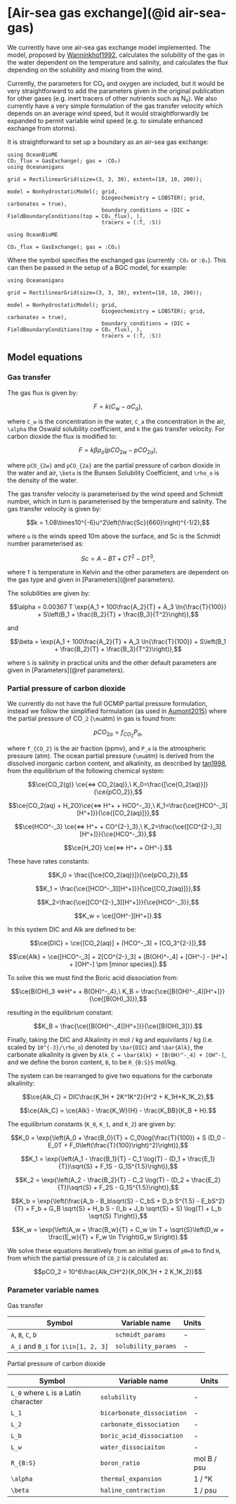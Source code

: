 # [Air-sea gas exchange](@id air-sea-gas)

We currently have one air-sea gas exchange model implemented. The model, proposed by [Wanninkhof1992](@citet), calculates the solubility of the gas in the water dependent on the temperature and salinity, and calculates the flux depending on the solubility and mixing from the wind.

Currently, the parameters for CO₂ and oxygen are included, but it would be very straightforward to add the parameters given in the original publication for other gases (e.g. inert tracers of other nutrients such as N₂). We also currently have a very simple formulation of the gas transfer velocity which depends on an average wind speed, but it would straightforwardly be expanded to permit variable wind speed (e.g. to simulate enhanced exchange from storms).

It is straightforward to set up a boundary as an air-sea gas exchange:

```@setup gasexchange
using OceanBioME
CO₂_flux = GasExchange(; gas = :CO₂)
using Oceananigans

grid = RectilinearGrid(size=(3, 3, 30), extent=(10, 10, 200));

model = NonhydrostaticModel(; grid,
                              biogeochemistry = LOBSTER(; grid, carbonates = true),
                              boundary_conditions = (DIC = FieldBoundaryConditions(top = CO₂_flux), ),
                              tracers = (:T, :S))
```


```@example gasexchange
using OceanBioME

CO₂_flux = GasExchange(; gas = :CO₂)
```

Where the symbol specifies the exchanged gas (currently `:CO₂` or `:O₂`). This can then be passed in the setup of a BGC model, for example:

```@example gasexchange
using Oceananigans

grid = RectilinearGrid(size=(3, 3, 30), extent=(10, 10, 200));

model = NonhydrostaticModel(; grid,
                              biogeochemistry = LOBSTER(; grid, carbonates = true),
                              boundary_conditions = (DIC = FieldBoundaryConditions(top = CO₂_flux), ),
                              tracers = (:T, :S))
```

## Model equations

### Gas transfer

The gas flux is given by:

```math
F = k(C_w - \alpha C_a),
```

where ``C_w`` is the concentration in the water, ``C_a`` the concentration in the air, ``\alpha`` the Oswald solubility coefficient, and ``k`` the gas transfer velocity. For carbon dioxide the flux is modified to:

```math
F = k\beta\rho_o(pCO_{2w} - pCO_{2a}),
```

where ``pCO_{2w}`` and ``pCO_{2a}`` are the partial pressure of carbon dioxide in the water and air, ``\beta`` is the Bunsen Solubility Coefficient, and ``\rho_o`` is the density of the water.

The gas transfer velocity is parameterised by the wind speed and Schmidt number, which in turn is parameterised by the temperature and salinity. The gas transfer velocity is given by:

```math
k = 1.08\times10^{-6}u^2\left(\frac{Sc}{660}\right)^{-1/2},
```

where ``u`` is the winds speed 10m above the surface, and Sc is the Schmidt number parameterised as:

```math
Sc = A - BT + CT^2 - DT^3,
```

where ``T`` is temperature in Kelvin and the other parameters are dependent on the gas type and given in [Parameters](@ref parameters).

The solubilities are given by:

```math
\alpha = 0.00367 T \exp{A_1 + 100\frac{A_2}{T} + A_3 \ln{\frac{T}{100}} + S\left(B_1 + \frac{B_2}{T} + \frac{B_3}{T^2}\right)},
```

and

```math
\beta = \exp{A_1 + 100\frac{A_2}{T} + A_3 \ln{\frac{T}{100}} + S\left(B_1 + \frac{B_2}{T} + \frac{B_3}{T^2}\right)},
```

where ``S`` is salinity in practical units and the other default parameters are given in [Parameters](@ref parameters).

### Partial pressure of carbon dioxide

We currently do not have the full OCMIP partial pressure formulation, instead we follow the simplified formulation (as used in [Aumont2015](@citet)) where the partial pressure of CO``_2`` (``\mu``atm) in gas is found from:

```math
pCO_{2a} = f_{CO_2}P_a,
```

where ``f_{CO_2}`` is the air fraction (ppmv), and ``P_a`` is the atmospheric pressure (atm). The ocean partial pressure (``\mu``atm) is derived from the dissolved inorganic carbon content, and alkalinity, as described by [tan1998](@citet), from the equilibrium of the following chemical system:

```math
\ce{CO_2(g)} \ce{<=> CO_2(aq)},\ K_0=\frac{[\ce{O_2(aq)}]}{\ce{pCO_2}},
```

```math
\ce{CO_2(aq) + H_2O}\ce{<=> H^+ + HCO^-_3},\ K_1=\frac{\ce{[HCO^-_3][H^+]}}{\ce{[CO_2(aq)]}},
```

```math
\ce{HCO^-_3} \ce{<=> H^+ + CO^{2-}_3},\ K_2=\frac{\ce{[CO^{2-}_3][H^+]}}{\ce{HCO^-_3}},
```

```math
\ce{H_2O} \ce{<=> H^+ + OH^-}.
```

These have rates constants:

```math
K_0 = \frac{[\ce{CO_2(aq)}]}{\ce{pCO_2}},
```

```math
K_1 = \frac{\ce{[HCO^-_3][H^+]}}{\ce{[CO_2(aq)]}},
```

```math
K_2=\frac{\ce{[CO^{2-}_3][H^+]}}{\ce{HCO^-_3}},
```

```math
K_w = \ce{[OH^-][H^+]}.
```

In this system DIC and Alk are defined to be:

```math
\ce{DIC} = \ce{[CO_2(aq)] + [HCO^-_3] + [CO_3^{2-}]},
```

```math
\ce{Alk} = \ce{[HCO^-_3] + 2[CO^{2-}_3] + [B(OH)^-_4] + [OH^-] - [H^+]  + [OH^-] \pm [minor species]}.
```

To solve this we must find the Boric acid dissociation from:

```math
\ce{B(OH)_3 <=>H^+ + B(OH)^-_4},\ K_B = \frac{\ce{[B(OH)^-_4][H^+]}}{\ce{[B(OH)_3]}},
```

resulting in the equilibrium constant:

```math
K_B = \frac{\ce{[B(OH)^-_4][H^+]}}{\ce{[B(OH)_3]}}.
```

Finally, taking the DIC and Alkalinity in mol / kg and equivilants / kg (i.e. scaled by ``10^{-3}/\rho_o``) denoted by ``\bar{DIC}`` and ``\bar{Alk}``, the carbonate alkalinity is given by ``Alk_C = \bar{Alk} + [B(OH)^-_4] + [OH^-]``, and we define the boron content, ``B``, to be ``R_{B:S}S`` mol/kg.

The system can be rearranged to give two equations for the carbonate alkalinity:

```math
\ce{Alk_C} = DIC\frac{K_1H + 2K^1K^2}{H^2 + K_1H+K_1K_2},
```
    
```math
\ce{Alk_C} = \ce{Alk} - \frac{K_W}{H} - \frac{K_BB}{K_B + H}.
```

The equilibrium constants (``K_0``, ``K_1``, and ``K_2``) are given by:

```math
K_0  = \exp{\left(A_0 + \frac{B_0}{T} + C_0\log(\frac{T}{100}) + S  (D_0 - E_0T + F_0\left(\frac{T}{100}\right)^2)\right)},
```

```math
K_1 = \exp{\left(A_1 - \frac{B_1}{T} - C_1  \log(T) - (D_1 + \frac{E_1}{T})\sqrt{S} + F_1S - G_1S^{1.5}\right)},
```

```math
K_2 = \exp{\left(A_2 - \frac{B_2}{T} - C_2 \log(T) - (D_2 + \frac{E_2}{T})\sqrt{S} + F_2S - G_1S^{1.5}\right)},
```

```math
K_b = \exp{\left(\frac{A_b - B_b\sqrt{S} - C_bS + D_b  S^{1.5} - E_bS^2}{T} + F_b + G_B  \sqrt{S} + H_b  S - (I_b + J_b \sqrt{S} + S)  \log(T) + L_b  \sqrt{S}  T\right)},
```

```math
K_w = \exp{\left(A_w + \frac{B_w}{T} + C_w \ln T + \sqrt{S}\left(D_w + \frac{E_w}{T} + F_w \ln T\right)G_w S\right)}.
```

We solve these equations iteratively from an initial guess of ``pH=8`` to find ``H``, from which the partial pressure of ``CO_2`` is calculated as:

```math
pCO_2 = 10^6\frac{Alk_CH^2}{K_0(K_1H + 2 K_1K_2)}
```

### Parameter variable names

Gas transfer

| Symbol                                   | Variable name              | Units       |
|------------------------------------------|----------------------------|-------------|
| ``A``, ``B``, ``C``, ``D``               | `schmidt_params`           | -           |
| ``A_i`` and ``B_i`` for ``i\in[1, 2, 3]``| `solubility_params`        | -           |

Partial pressure of carbon dioxide

| Symbol                                   | Variable name              | Units       |
|------------------------------------------|----------------------------|-------------|
| ``L_0`` where ``L`` is a Latin character | `solubility`               | -           | 
| ``L_1``                                  | `bicarbonate_dissociation` | -           |
| ``L_2``                                  | `carbonate_dissociation`   | -           |
| ``L_b``                                  | `boric_acid_dissociation`  | -           |
| ``L_w``                                  | `water_dissociaiton`       | -           |
| ``R_{B:S}``                              | `boron_ratio`              | mol B / psu | 
| ``\alpha``                               | `thermal_expansion`        | 1 / °K      |
| ``\beta``                                | `haline_contraction`       | 1 / psu     |
